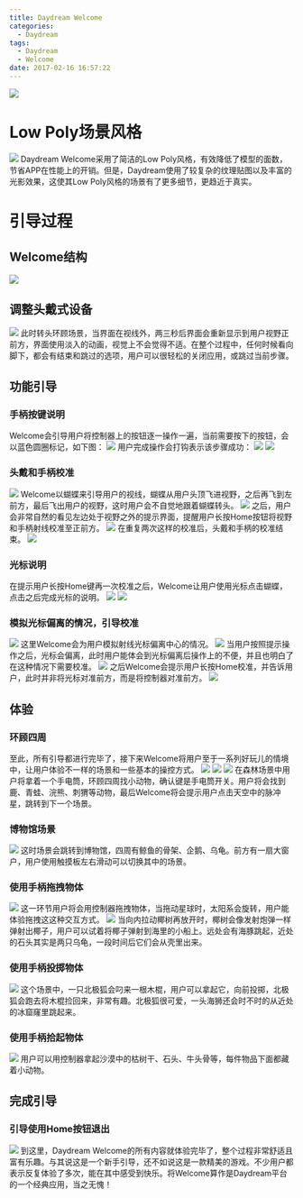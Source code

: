 ```yaml
---
title: Daydream Welcome
categories:
  - Daydream
tags:
  - Daydream
  - Welcome
date: 2017-02-16 16:57:22
---
```


![](http://cdn.tyrion.wang/Welcome_0.0_title.jpg)

<!--more-->

# Low Poly场景风格
![](http://cdn.tyrion.wang/Welcome_11.0_scene_01.jpg?imageMogr2/thumbnail/1024x)
Daydream Welcome采用了简洁的Low Poly风格，有效降低了模型的面数，节省APP在性能上的开销。但是，Daydream使用了较复杂的纹理贴图以及丰富的光影效果，这使其Low Poly风格的场景有了更多细节，更趋近于真实。

# 引导过程
## Welcome结构
![](http://cdn.tyrion.wang/Welcome_1.0_structure.png)

## 调整头戴式设备
![](http://cdn.tyrion.wang/Welcome_1.0_HMD_adjust.jpg)
此时转头环顾场景，当界面在视线外，两三秒后界面会重新显示到用户视野正前方，界面使用淡入的动画，视觉上不会觉得不适。在整个过程中，任何时候看向脚下，都会有结束和跳过的选项，用户可以很轻松的关闭应用，或跳过当前步骤。

## 功能引导
### 手柄按键说明
Welcome会引导用户将控制器上的按钮逐一操作一遍，当前需要按下的按钮，会以蓝色圆圈标记，如下图：
![](http://cdn.tyrion.wang/Welcome_2.3_button_info_1.1.jpg)
用户完成操作会打钩表示该步骤成功：
![](http://cdn.tyrion.wang/Welcome_2.3_button_info_1.jpg)
![](http://cdn.tyrion.wang/Welcome_2.3_button_info_2.jpg)

### 头戴和手柄校准
![](http://cdn.tyrion.wang/Welcome_3.0_calibrate_1.jpg)
Welcome以蝴蝶来引导用户的视线，蝴蝶从用户头顶飞进视野，之后再飞到左前方，最后飞出用户的视野，这时用户会不自觉地跟着蝴蝶转头。
![](http://cdn.tyrion.wang/Welcome_3.0_calibrate_2.jpg)
之后，用户会非常自然的看见左边处于视野之外的提示界面，提醒用户长按Home按钮将视野和手柄射线校准至正前方。
![](http://cdn.tyrion.wang/Welcome_3.0_calibrate_3.jpg)
在重复两次这样的校准后，头戴和手柄的校准结束。
![](http://cdn.tyrion.wang/Welcome_3.0_calibrate_4.jpg)

### 光标说明
在提示用户长按Home键再一次校准之后，Welcome让用户使用光标点击蝴蝶，点击之后完成光标的说明。
![](http://cdn.tyrion.wang/Welcome_4.0_cursor_1.jpg)
![](http://cdn.tyrion.wang/Welcome_4.0_cursor_2.jpg)

### 模拟光标偏离的情况，引导校准
![](http://cdn.tyrion.wang/Welcome_4.3_cursor_calibrate_1.jpg)
这里Welcome会为用户模拟射线光标偏离中心的情况。
![](http://cdn.tyrion.wang/Welcome_4.3_cursor_calibrate_2.jpg)
当用户按照提示操作之后，光标会偏离，此时用户能体会到光标偏离后操作上的不便，并且也明白了在这种情况下需要校准。
![](http://cdn.tyrion.wang/Welcome_4.3_cursor_calibrate_3.jpg)
之后Welcome会提示用户长按Home校准，并告诉用户，此时并非将光标对准前方，而是将控制器对准前方。
![](http://cdn.tyrion.wang/Welcome_4.3_cursor_calibrate_4.jpg)

## 体验
### 环顾四周
至此，所有引导都进行完毕了，接下来Welcome将用户至于一系列好玩儿的情境中，让用户体验不一样的场景和一些基本的操控方式。
![](http://cdn.tyrion.wang/Welcome_5.0_exp_look_around_1.jpg)
![](http://cdn.tyrion.wang/Welcome_5.0_exp_look_around_2.jpg)
![](http://cdn.tyrion.wang/Welcome_5.0_exp_look_around_3.jpg?imageMogr2/thumbnail/468x)
在森林场景中用户将拿着一个手电筒，环顾四周找小动物，确认键是手电筒开关。用户将会找到鹿、青蛙、浣熊、刺猬等动物，最后Welcome将会提示用户点击天空中的脉冲星，跳转到下一个场景。

### 博物馆场景
![](http://cdn.tyrion.wang/Welcome_13.0_exp_museum.jpg?imageMogr2/thumbnail/468x)
这时场景会跳转到博物馆，四周有鲸鱼的骨架、企鹅、乌龟。前方有一扇大窗户，用户使用触摸板左右滑动可以切换其中的场景。

### 使用手柄拖拽物体
![](http://cdn.tyrion.wang/Welcome_13.0_exp_museum_1.jpg)
这一环节用户将会用控制器拖拽物体，当拖动星球时，太阳系会旋转，用户能体验拖拽这这种交互方式。
![](http://cdn.tyrion.wang/Welcome_13.0_exp_museum_3.jpg)
当向内拉动椰树再放开时，椰树会像发射炮弹一样弹射出椰子，用户可以试着将椰子弹射到海里的小船上。远处会有海豚跳起，近处的石头其实是两只乌龟，一段时间后它们会从壳里出来。
### 使用手柄投掷物体
![](http://cdn.tyrion.wang/Welcome_13.0_exp_museum_2.jpg)
这个场景中，一只北极狐会叼来一根木棍，用户可以拿起它，向前投掷，北极狐会跑去将木棍捡回来，非常有趣。北极狐很可爱，一头海狮还会时不时的从近处的冰窟窿里跳起来。
### 使用手柄拾起物体
![](http://cdn.tyrion.wang/Welcome_13.0_exp_museum_4.jpg)
用户可以用控制器拿起沙漠中的枯树干、石头、牛头骨等，每件物品下面都藏着小动物。

## 完成引导
### 引导使用Home按钮退出
![](http://cdn.tyrion.wang/Welcome_14.0_press_home_finish.jpg)
到这里，Daydream Welcome的所有内容就体验完毕了，整个过程非常舒适且富有乐趣。与其说这是一个新手引导，还不如说这是一款精美的游戏。不少用户都表示反复体验了多次，能在其中感受到快乐。将Welcome算作是Daydream平台的一个经典应用，当之无愧！

